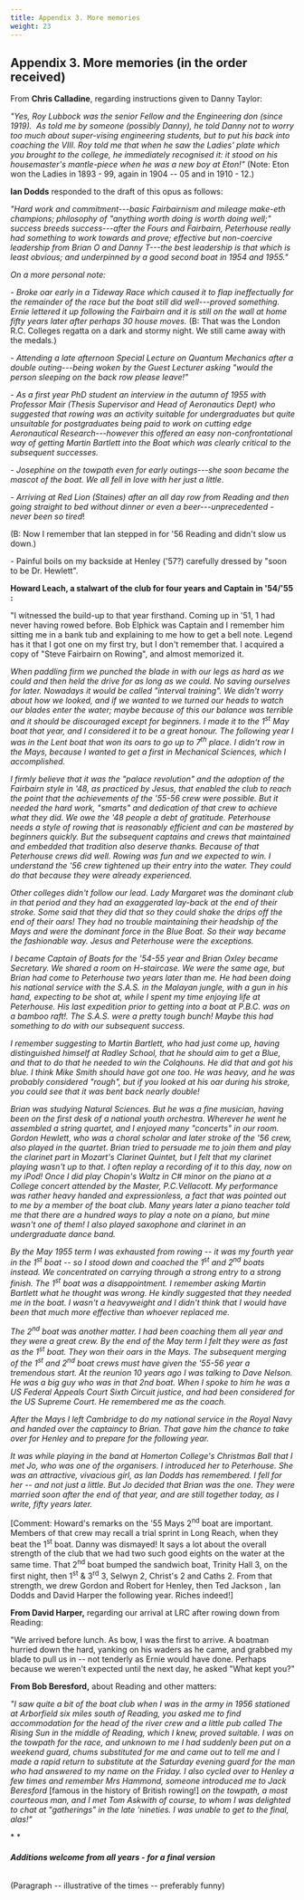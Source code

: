 ```yaml
---
title: Appendix 3. More memories
weight: 23
---
```


## Appendix 3. More memories (in the order received)

From **Chris Calladine**, regarding instructions given to Danny Taylor:

*"Yes, Roy Lubbock was the senior Fellow and the Engineering don (since
1919).  As told me by someone (possibly Danny), he told Danny not to
worry too much about super-vising engineering students, but to put his
back into coaching the VIII. Roy told me that when he saw the Ladies\'
plate which you brought to the college, he immediately recognised it: it
stood on his housemaster\'s mantle-piece when he was a new boy at
Eton!"* (Note: Eton won the Ladies in 1893 - 99, again in 1904 -- 05 and
in 1910 - 12.)

**Ian Dodds** responded to the draft of this opus as follows:

*"Hard work and commitment---basic Fairbairnism and mileage make-eth
champions; philosophy of "anything worth doing is worth doing well;"
success breeds success---after the Fours and Fairbairn, Peterhouse
really had something to work towards and prove; effective but
non-coercive leadership from Brian O and Danny T---the best leadership
is that which is least obvious; and underpinned by a good second boat in
1954 and 1955."*

*On a more personal note:*

*- Broke oar early in a Tideway Race which caused it to flap
ineffectually for the remainder of the race but the boat still did
well\-\--proved something. Ernie lettered it up following the Fairbairn
and it is still on the wall at home fifty years later after perhaps 30
house moves.* (B: That was the London R.C. Colleges regatta on a dark
and stormy night. We still came away with the medals.)

*- Attending a late afternoon Special Lecture on Quantum Mechanics after
a double outing---being woken by the Guest Lecturer asking "would the
person sleeping on the back row please leave!"*

*- As a first year PhD student an interview in the autumn of 1955 with
Professor Mair (Thesis Supervisor and Head of Aeronautics Dept) who
suggested that rowing was an activity suitable for undergraduates but
quite unsuitable for postgraduates being paid to work on cutting edge
Aeronautical Research\-\--however this offered an easy
non-confrontational way of getting Martin Bartlett into the Boat which
was clearly critical to the subsequent successes.*

*- Josephine on the towpath even for early outings---she soon became the
mascot of the boat. We all fell in love with her just a little*.

*- Arriving at Red Lion (Staines) after an all day row from Reading and
then going straight to bed without dinner or even a
beer---unprecedented - never been so tired*!

(B: Now I remember that Ian stepped in for '56 Reading and didn't slow
us down.)

\- Painful boils on my backside at Henley ('57?) carefully dressed by
"soon to be Dr. Hewlett".

**Howard Leach, a stalwart of the club for four years and Captain in
'54/'55 :**

"I witnessed the build-up to that year firsthand. Coming up in '51, 1
had never having rowed before. Bob Elphick was Captain and I remember
him sitting me in a bank tub and explaining to me how to get a bell
note. Legend has it that I got one on my first try, but I don't remember
that. I acquired a copy of "Steve Fairbairn on Rowing", and almost
memorized it.

*When paddling firm we punched the blade in with our legs as hard as we
could and then held the drive for as long as we could. No saving
ourselves for later. Nowadays it would be called "interval training". We
didn't worry about how we looked, and if we wanted to we turned our
heads to watch our blades enter the water; maybe because of this our
balance was terrible and it should be discouraged except for beginners.
I made it to the 1<sup>st</sup> May boat that year, and I considered it to be a
great honour. The following year I was in the Lent boat that won its
oars to go up to 7<sup>th</sup> place. I didn't row in the Mays, because I wanted
to get a first in Mechanical Sciences, which I accomplished.*

*I firmly believe that it was the "palace revolution" and the adoption
of the Fairbairn style in '48, as practiced by Jesus, that enabled the
club to reach the point that the achievements of the '55-56 crew were
possible. But it needed the hard work, "smarts" and dedication of that
crew to achieve what they did. We owe the '48 people a debt of
gratitude. Peterhouse needs a style of rowing that is reasonably
efficient and can be mastered by beginners quickly. But the subsequent
captains and crews that maintained and embedded that tradition also
deserve thanks. Because of that Peterhouse crews did well. Rowing was
fun and we expected to win. I understand the '56 crew tightened up their
entry into the water. They could do that because they were already
experienced.*

*Other colleges didn't follow our lead. Lady Margaret was the dominant
club in that period and they had an exaggerated lay-back at the end of
their stroke. Some said that they did that so they could shake the drips
off the end of their oars! They had no trouble maintaining their
headship of the Mays and were the dominant force in the Blue Boat. So
their way became the fashionable way. Jesus and Peterhouse were the
exceptions.*

*I became Captain of Boats for the '54-55 year and Brian Oxley became
Secretary. We shared a room on H-staircase. We were the same age, but
Brian had come to Peterhouse two years later than me. He had been doing
his national service with the S.A.S. in the Malayan jungle, with a gun
in his hand, expecting to be shot at, while I spent my time enjoying
life at Peterhouse. His last expedition prior to getting into a boat at
P.B.C. was on a bamboo raft!. The S.A.S. were a pretty tough bunch!
Maybe this had something to do with our subsequent success.*

*I remember suggesting to Martin Bartlett, who had just come up, having
distinguished himself at Radley School, that he should aim to get a
Blue, and that to do that he needed to win the Colqhouns. He did that
and got his blue. I think Mike Smith should have got one too. He was
heavy, and he was probably considered \"rough\", but if you looked at
his oar during his stroke, you could see that it was bent back nearly
double!*

*Brian was studying Natural Sciences. But he was a fine musician, having
been on the first desk of a national youth orchestra. Wherever he went
he assembled a string quartet, and I enjoyed many "concerts" in our
room. Gordon Hewlett, who was a choral scholar and later stroke of the
'56 crew, also played in the quartet. Brian tried to persuade me to join
them and play the clarinet part in Mozart's Clarinet Quintet, but I felt
that my clarinet playing wasn't up to that. I often replay a recording
of it to this day, now on my iPod! Once I did play Chopin's Waltz in C#
minor on the piano at a College concert attended by the Master,
P.C.Vellacott. My performance was rather heavy handed and
expressionless, a fact that was pointed out to me by a member of the
boat club. Many years later a piano teacher told me that there are a
hundred ways to play a note on a piano, but mine wasn't one of them! I
also played saxophone and clarinet in an undergraduate dance band.*

*By the May 1955 term I was exhausted from rowing \-- it was my fourth
year in the 1<sup>st</sup> boat -- so I stood down and coached the 1<sup>st</sup> and
2<sup>nd</sup> boats instead. We concentrated on carrying through a strong entry
to a strong finish. The 1<sup>st</sup> boat was a disappointment. I remember
asking Martin Bartlett what he thought was wrong. He kindly suggested
that they needed me in the boat. I wasn't a heavyweight and I didn't
think that I would have been that much more effective than whoever
replaced me.*

*The 2<sup>nd</sup> boat was another matter. I had been coaching them all year
and they were a great crew. By the end of the May term I felt they were
as fast as the 1<sup>st</sup> boat. They won their oars in the Mays. The
subsequent merging of the 1<sup>st</sup> and 2<sup>nd</sup> boat crews must have given the
'55-56 year a tremendous start. At the reunion 10 years ago I was
talking to Dave Nelson. He was a big guy who was in that 2nd boat. When
I spoke to him he was a US Federal Appeals Court Sixth Circuit justice,
and had been considered for the US Supreme Court. He remembered me as
the coach.*

*After the Mays I left Cambridge to do my national service in the Royal
Navy and handed over the captaincy to Brian. That gave him the chance to
take over for Henley and to prepare for the following year.*

*It was while playing in the band at Homerton College's Christmas Ball
that I met Jo, who was one of the organisers. I introduced her to
Peterhouse. She was an attractive, vivacious girl, as Ian Dodds has
remembered. I fell for her \-- and not just a little. But Jo decided
that Brian was the one. They were married soon after the end of that
year, and are still together today, as I write, fifty years later.*

\[Comment: Howard's remarks on the '55 Mays 2<sup>nd</sup> boat are important.
Members of that crew may recall a trial sprint in Long Reach, when they
beat the 1<sup>st</sup> boat. Danny was dismayed! It says a lot about the overall
strength of the club that we had two such good eights on the water at
the same time. That 2<sup>nd</sup> boat bumped the sandwich boat, Trinity Hall 3,
on the first night, then 1<sup>st</sup> & 3<sup>rd</sup> 3, Selwyn 2, Christ's 2 and Caths
2. From that strength, we drew Gordon and Robert for Henley, then Ted
Jackson , Ian Dodds and David Harper the following year. Riches
indeed!\]

**From David Harper,** regarding our arrival at LRC after rowing down
from Reading:

"We arrived before lunch. As bow, I was the first to arrive. A boatman
hurried down the hard, yanking on his waders as he came, and grabbed my
blade to pull us in -- not tenderly as Ernie would have done. Perhaps
because we weren't expected until the next day, he asked "What kept
you?"

**From Bob Beresford,** about Reading and other matters:

*"I saw quite a bit of the boat club when I was in the army in 1956
stationed at Arborfield six miles south of Reading, you asked me to find
accommodation for the head of the river crew and a little pub called The
Rising Sun in the middle of Reading, which I knew, proved suitable. I
was on the towpath for the race, and unknown to me I had suddenly been
put on a weekend guard, chums substituted for me and came out to tell me
and I made a rapid return to substitute at the Saturday evening guard
for the man who had answered to my name on the Friday. I also cycled
over to Henley a few times and remember Mrs Hammond, someone introduced
me to Jack Beresford* \[famous in the history of British rowing!\] *on
the towpath, a most courteous man, and I met Tom Askwith of course, to
whom I was delighted to chat at \"gatherings\" in the late \'nineties. I
was unable to get to the final, alas!"*

* *

###### **Additions welcome from all years - for a final version**

(Paragraph -- illustrative of the times -- preferably funny)

